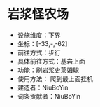 # 岩浆怪农场

* 设施维度：下界
* 坐标：[-33,-,-62]
* 前往方式：步行
* 具体前往方式：基岩上面
* 功能：刷岩浆史莱姆球
* 使用方法： 爬到最上面挂机
* 建造者：NiuBoYin
* 词条贡献者：NiuBoYin
